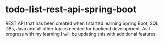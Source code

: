 # todo-list-rest-api-spring-boot

REST API that has been created when I started learning Spring Boot, SQL, DBs, Java and all other topics needed for backend development.
As I progress with my learning I will be updating this with additional features.
